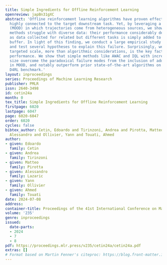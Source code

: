 ```yaml
---
title: Simple Ingredients for Offline Reinforcement Learning
openreview: japBn31gXC
abstract: 'Offline reinforcement learning algorithms have proven effective on datasets
  highly connected to the target downstream task. Yet, by leveraging a novel testbed
  (MOOD) in which trajectories come from heterogeneous sources, we show that existing
  methods struggle with diverse data: their performance considerably deteriorates
  as data collected for related but different tasks is simply added to the offline
  buffer. In light of this finding, we conduct a large empirical study where we formulate
  and test several hypotheses to explain this failure. Surprisingly, we find that
  targeted scale, more than algorithmic considerations, is the key factor influencing
  performance. We show that simple methods like AWAC and IQL with increased policy
  size overcome the paradoxical failure modes from the inclusion of additional data
  in MOOD, and notably outperform prior state-of-the-art algorithms on the canonical
  D4RL benchmark.'
layout: inproceedings
series: Proceedings of Machine Learning Research
publisher: PMLR
issn: 2640-3498
id: cetin24a
month: 0
tex_title: Simple Ingredients for Offline Reinforcement Learning
firstpage: 6020
lastpage: 6047
page: 6020-6047
order: 6020
cycles: false
bibtex_author: Cetin, Edoardo and Tirinzoni, Andrea and Pirotta, Matteo and Lazaric,
  Alessandro and Ollivier, Yann and Touati, Ahmed
author:
- given: Edoardo
  family: Cetin
- given: Andrea
  family: Tirinzoni
- given: Matteo
  family: Pirotta
- given: Alessandro
  family: Lazaric
- given: Yann
  family: Ollivier
- given: Ahmed
  family: Touati
date: 2024-07-08
address:
container-title: Proceedings of the 41st International Conference on Machine Learning
volume: '235'
genre: inproceedings
issued:
  date-parts:
  - 2024
  - 7
  - 8
pdf: https://proceedings.mlr.press/v235/cetin24a/cetin24a.pdf
extras: []
# Format based on Martin Fenner's citeproc: https://blog.front-matter.io/posts/citeproc-yaml-for-bibliographies/
---
```

